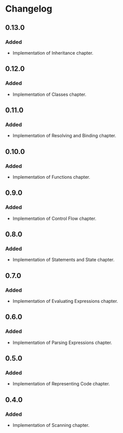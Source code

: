 # Changelog

## 0.13.0

### Added
- Implementation of Inheritance chapter.

## 0.12.0

### Added
- Implementation of Classes chapter.

## 0.11.0

### Added
- Implementation of Resolving and Binding chapter.

## 0.10.0

### Added
- Implementation of Functions chapter.

## 0.9.0

### Added
- Implementation of Control Flow chapter.

## 0.8.0

### Added
- Implementation of Statements and State chapter.

## 0.7.0

### Added
- Implementation of Evaluating Expressions chapter.
 
## 0.6.0

### Added
- Implementation of Parsing Expressions chapter.
 
## 0.5.0

### Added
 - Implementation of Representing Code chapter.

## 0.4.0

### Added
 - Implementation of Scanning chapter.
